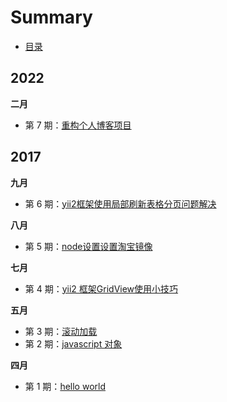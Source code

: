 # Summary

* [目录](README.md)

## 2022

**二月**

- 第 7 期：[重构个人博客项目](issue-7.md)

## 2017

**九月**

- 第 6 期：[yii2框架使用局部刷新表格分页问题解决](issue-6.md)

**八月**

- 第 5 期：[node设置设置淘宝镜像](issue-5.md)

**七月**

- 第 4 期：[yii2 框架GridView使用小技巧](issue-4.md)

**五月**

- 第 3 期：[滚动加载](issue-3.md)
- 第 2 期：[javascript 对象](issue-2.md)

**四月**

- 第 1 期：[hello world](issue-1.md)
